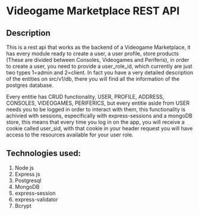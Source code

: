 # Videogame Marketplace REST API

## Description

This is a rest api that works as the backend of a Videogame Marketplace, it has every module ready to create  a user, a user profile, store products (These are divided between Consoles, Videogames and Periferis), in order to create a user, you need to provide a user_role_id, which currently are just two types 1=admin and 2=client. In fact you have a very detailed description of the entities on src/v1/db, there you will find all the information of the postgres database. 

Every entitie has CRUD functionality, USER, PROFILE, ADDRESS, CONSOLES, VIDEOGAMES, PERIFERICS, but every entitie aside from USER needs you to be logged in order to interact with them, this functionality is achivied with sessions, especifically with express-sessions and a mongoDB store, this means that every time you log in on the app, you will receive a cookie called user_sid, with that cookie in your header request you will have access to the resources available for your user role.

## Technologies used:

1. Node js
1. Express js
1. Postgresql
1. MongoDB
1. express-session
1. express-validator
1. Bcrypt